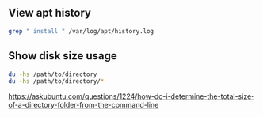 ## View apt history
```bash
grep " install " /var/log/apt/history.log
```

## Show disk size usage
```bash
du -hs /path/to/directory
du -hs /path/to/directory/*
```
https://askubuntu.com/questions/1224/how-do-i-determine-the-total-size-of-a-directory-folder-from-the-command-line
